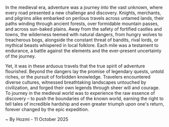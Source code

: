 
In the medieval era, adventure was a journey into the vast unknown, where every road presented a new challenge and discovery. Knights, merchants, and pilgrims alike embarked on perilous travels across untamed lands, their paths winding through ancient forests, over formidable mountain passes, and across sun-baked plains. Away from the safety of fortified castles and towns, the wilderness teemed with natural dangers, from hungry wolves to treacherous bogs, alongside the constant threat of bandits, rival lords, or mythical beasts whispered in local folklore. Each mile was a testament to endurance, a battle against the elements and the ever-present uncertainty of the journey.

Yet, it was in these arduous travels that the true spirit of adventure flourished. Beyond the dangers lay the promise of legendary quests, untold riches, or the pursuit of forbidden knowledge. Travelers encountered diverse cultures, witnessed breathtaking landscapes untouched by civilization, and forged their own legends through sheer will and courage. To journey in the medieval world was to experience the raw essence of discovery – to push the boundaries of the known world, earning the right to tell tales of incredible hardship and even greater triumph upon one's return, forever changed by the epic expedition.

~ By Hozmi - 11 October 2025
